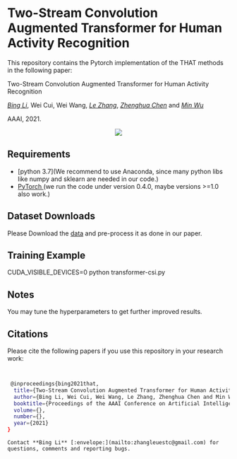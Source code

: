 # Two-Stream Convolution Augmented Transformer for Human Activity Recognition

This repository contains the Pytorch implementation of the THAT methods in the following paper:

Two-Stream Convolution Augmented Transformer for Human Activity Recognition

[*Bing Li*](https://windofshadow.github.io/), Wei Cui, Wei Wang, [*Le Zhang*](https://zhangleuestc.github.io/), [*Zhenghua Chen*](https://zhenghuantu.github.io/) and [*Min Wu*](https://sites.google.com/site/wumincf/)

AAAI, 2021.

<div align=center><img src="https://github.com/windofshadow/THAT/blob/main/Architecture.jpg"  /></div>

## Requirements
- [python 3.7](We recommend to use Anaconda, since many python libs like numpy and sklearn are needed in our code.)
- [PyTorch ](https://pytorch.org/) (we run the code under version 0.4.0, maybe versions >=1.0 also work.)  

## Dataset Downloads
Please Download the [data](https://github.com/ermongroup/Wifi_Activity_Recognition) and pre-process it as done in our paper.

## Training Example
CUDA_VISIBLE_DEVICES=0 python transformer-csi.py

## Notes
You may tune the hyperparameters to get further improved results.

## Citations
Please cite the following papers if you use this repository in your research work:
```sh


 @inproceedings{bing2021that,
  title={Two-Stream Convolution Augmented Transformer for Human Activity Recognition},
  author={Bing Li, Wei Cui, Wei Wang, Le Zhang, Zhenghua Chen and Min Wu},
  booktitle={Proceedings of the AAAI Conference on Artificial Intelligence},
  volume={},
  number={},
  year={2021}
}

```

```
Contact **Bing Li** [:envelope:](mailto:zhangleuestc@gmail.com) for questions, comments and reporting bugs.
 
